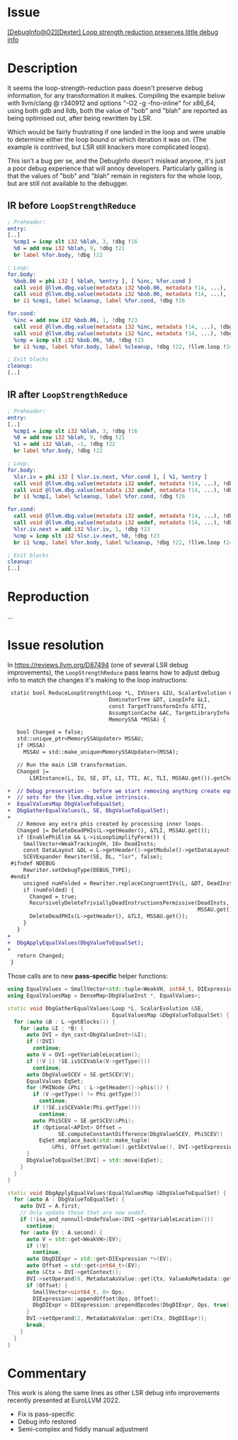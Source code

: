 # Issue

[[DebugInfo@O2][Dexter] Loop strength reduction preserves little debug info](https://github.com/llvm/llvm-project/issues/38163)

# Description

It seems the loop-strength-reduction pass doesn't preserve debug information,
for any transformation it makes. Compiling the example below with llvm/clang @
r340912 and options "-O2 -g -fno-inline" for x86_64, using both gdb and lldb,
both the value of "bob" and "blah" are reported as being optimised out, after
being rewritten by LSR.

Which would be fairly frustrating if one landed in the loop and were unable to determine either the loop bound or which iteration it was on. (The example is contrived, but LSR still knackers more complicated loops).

This isn't a bug per se, and the DebugInfo doesn't mislead anyone, it's just a poor debug experience that will annoy developers. Particularly galling is that the values of "bob" and "blah" remain in registers for the whole loop, but are still not available to the debugger.

## IR before `LoopStrengthReduce`

```llvm
; Preheader:
entry:
[..]
  %cmp1 = icmp slt i32 %blah, 3, !dbg !16
  %0 = add nsw i32 %blah, 9, !dbg !21
  br label %for.body, !dbg !22

; Loop:
for.body:
  %bob.06 = phi i32 [ %blah, %entry ], [ %inc, %for.cond ]
  call void @llvm.dbg.value(metadata i32 %bob.06, metadata !14, ...), !dbg !15
  call void @llvm.dbg.value(metadata i32 %bob.06, metadata !14, ...), !dbg !15
  br i1 %cmp1, label %cleanup, label %for.cond, !dbg !26

for.cond:
  %inc = add nsw i32 %bob.06, 1, !dbg !23
  call void @llvm.dbg.value(metadata i32 %inc, metadata !14, ...), !dbg !15
  call void @llvm.dbg.value(metadata i32 %inc, metadata !14, ...), !dbg !15
  %cmp = icmp slt i32 %bob.06, %0, !dbg !23
  br i1 %cmp, label %for.body, label %cleanup, !dbg !22, !llvm.loop !24

; Exit blocks
cleanup:
[..]
```

## IR after `LoopStrengthReduce`

```llvm
; Preheader:
entry:
[..]
  %cmp1 = icmp slt i32 %blah, 3, !dbg !16
  %0 = add nsw i32 %blah, 9, !dbg !21
  %1 = add i32 %blah, -1, !dbg !22
  br label %for.body, !dbg !22

; Loop:
for.body:
  %lsr.iv = phi i32 [ %lsr.iv.next, %for.cond ], [ %1, %entry ]
  call void @llvm.dbg.value(metadata i32 undef, metadata !14, ...), !dbg !15
  call void @llvm.dbg.value(metadata i32 undef, metadata !14, ...), !dbg !15
  br i1 %cmp1, label %cleanup, label %for.cond, !dbg !26

for.cond:
  call void @llvm.dbg.value(metadata i32 undef, metadata !14, ...), !dbg !15
  call void @llvm.dbg.value(metadata i32 undef, metadata !14, ...), !dbg !15
  %lsr.iv.next = add i32 %lsr.iv, 1, !dbg !23
  %cmp = icmp slt i32 %lsr.iv.next, %0, !dbg !23
  br i1 %cmp, label %for.body, label %cleanup, !dbg !22, !llvm.loop !24

; Exit blocks
cleanup:
[..]
```

# Reproduction

...

# Issue resolution

In https://reviews.llvm.org/D87494 (one of several LSR debug improvements), the
`LoopStrengthReduce` pass learns how to adjust debug info to match the changes
it's making to the loop instructions:

```diff
 static bool ReduceLoopStrength(Loop *L, IVUsers &IU, ScalarEvolution &SE,
                                DominatorTree &DT, LoopInfo &LI,
                                const TargetTransformInfo &TTI,
                                AssumptionCache &AC, TargetLibraryInfo &TLI,
                                MemorySSA *MSSA) {

   bool Changed = false;
   std::unique_ptr<MemorySSAUpdater> MSSAU;
   if (MSSA)
     MSSAU = std::make_unique<MemorySSAUpdater>(MSSA);

   // Run the main LSR transformation.
   Changed |=
       LSRInstance(L, IU, SE, DT, LI, TTI, AC, TLI, MSSAU.get()).getChanged();

+  // Debug preservation - before we start removing anything create equivalence
+  // sets for the llvm.dbg.value intrinsics.
+  EqualValuesMap DbgValueToEqualSet;
+  DbgGatherEqualValues(L, SE, DbgValueToEqualSet);
+
   // Remove any extra phis created by processing inner loops.
   Changed |= DeleteDeadPHIs(L->getHeader(), &TLI, MSSAU.get());
   if (EnablePhiElim && L->isLoopSimplifyForm()) {
     SmallVector<WeakTrackingVH, 16> DeadInsts;
     const DataLayout &DL = L->getHeader()->getModule()->getDataLayout();
     SCEVExpander Rewriter(SE, DL, "lsr", false);
 #ifndef NDEBUG
     Rewriter.setDebugType(DEBUG_TYPE);
 #endif
     unsigned numFolded = Rewriter.replaceCongruentIVs(L, &DT, DeadInsts, &TTI);
     if (numFolded) {
       Changed = true;
       RecursivelyDeleteTriviallyDeadInstructionsPermissive(DeadInsts, &TLI,
                                                            MSSAU.get());
       DeleteDeadPHIs(L->getHeader(), &TLI, MSSAU.get());
     }
   }
+
+  DbgApplyEqualValues(DbgValueToEqualSet);
+
   return Changed;
 }
```

Those calls are to new **pass-specific** helper functions:

```cpp
using EqualValues = SmallVector<std::tuple<WeakVH, int64_t, DIExpression *>, 4>;
using EqualValuesMap = DenseMap<DbgValueInst *, EqualValues>;

static void DbgGatherEqualValues(Loop *L, ScalarEvolution &SE,
                                 EqualValuesMap &DbgValueToEqualSet) {
  for (auto &B : L->getBlocks()) {
    for (auto &I : *B) {
      auto DVI = dyn_cast<DbgValueInst>(&I);
      if (!DVI)
        continue;
      auto V = DVI->getVariableLocation();
      if (!V || !SE.isSCEVable(V->getType()))
        continue;
      auto DbgValueSCEV = SE.getSCEV(V);
      EqualValues EqSet;
      for (PHINode &Phi : L->getHeader()->phis()) {
        if (V->getType() != Phi.getType())
          continue;
        if (!SE.isSCEVable(Phi.getType()))
          continue;
        auto PhiSCEV = SE.getSCEV(&Phi);
        if (Optional<APInt> Offset =
                SE.computeConstantDifference(DbgValueSCEV, PhiSCEV))
          EqSet.emplace_back(std::make_tuple(
              &Phi, Offset.getValue().getSExtValue(), DVI->getExpression()));
      }
      DbgValueToEqualSet[DVI] = std::move(EqSet);
    }
  }
}

static void DbgApplyEqualValues(EqualValuesMap &DbgValueToEqualSet) {
  for (auto A : DbgValueToEqualSet) {
    auto DVI = A.first;
    // Only update those that are now undef.
    if (!isa_and_nonnull<UndefValue>(DVI->getVariableLocation()))
      continue;
    for (auto EV : A.second) {
      auto V = std::get<WeakVH>(EV);
      if (!V)
        continue;
      auto DbgDIExpr = std::get<DIExpression *>(EV);
      auto Offset = std::get<int64_t>(EV);
      auto &Ctx = DVI->getContext();
      DVI->setOperand(0, MetadataAsValue::get(Ctx, ValueAsMetadata::get(V)));
      if (Offset) {
        SmallVector<uint64_t, 8> Ops;
        DIExpression::appendOffset(Ops, Offset);
        DbgDIExpr = DIExpression::prependOpcodes(DbgDIExpr, Ops, true);
      }
      DVI->setOperand(2, MetadataAsValue::get(Ctx, DbgDIExpr));
      break;
    }
  }
}
```

# Commentary

This work is along the same lines as other LSR debug info improvements recently
presented at EuroLLVM 2022.

* Fix is pass-specific
* Debug info restored
* Semi-complex and fiddly manual adjustment
